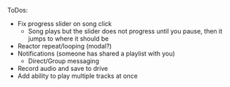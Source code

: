 ToDos:

- Fix progress slider on song click
    - Song plays but the slider does not progress until you pause, then it jumps to where it should be
- Reactor repeat/looping (modal?)
- Notifications (someone has shared a playlist with you)
    - Direct/Group messaging
- Record audio and save to drive
- Add ability to play multiple tracks at once
